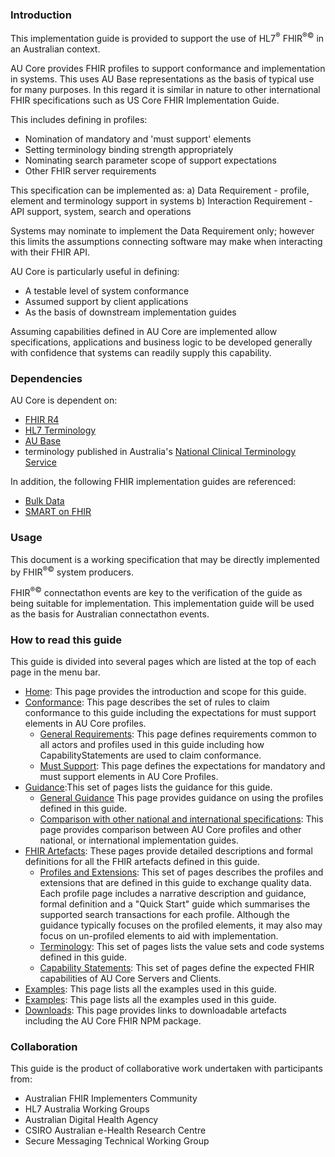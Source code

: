 

### Introduction
This implementation guide is provided to support the use of HL7<sup>&reg;</sup> FHIR<sup>&reg;&copy;</sup> in an Australian context.

AU Core provides FHIR profiles to support conformance and implementation in systems. This uses AU Base representations as the basis of typical use for many purposes. In this regard it is similar in nature to other international FHIR specifications such as US Core FHIR Implementation Guide.

This includes defining in profiles:

- Nomination of mandatory and 'must support' elements
- Setting terminology binding strength appropriately
- Nominating search parameter scope of support expectations
- Other FHIR server requirements

This specification can be implemented as: a) Data Requirement - profile, element and terminology support in systems b) Interaction Requirement - API support, system, search and operations

Systems may nominate to implement the Data Requirement only; however this limits the assumptions connecting software may make when interacting with their FHIR API.

AU Core is particularly useful in defining:

- A testable level of system conformance
- Assumed support by client applications
- As the basis of downstream implementation guides

Assuming capabilities defined in AU Core are implemented allow specifications, applications and business logic to be developed generally with confidence that systems can readily supply this capability.


### Dependencies

AU Core is dependent on:
- [FHIR R4](http://hl7.org/fhir/R4/)
- [HL7 Terminology](https://terminology.hl7.org/5.0.0/)
- [AU Base](http://build.fhir.org/ig/hl7au/au-fhir-base/)
- terminology published in Australia's [National Clinical Terminology Service](https://www.healthterminologies.gov.au/access-clinical-terminology/access-fhir-terminology-resources/)

In addition, the following FHIR implementation guides are referenced:
- [Bulk Data](https://hl7.org/fhir/uv/bulkdata)
- [SMART on FHIR](http://www.hl7.org/fhir/smart-app-launch)


### Usage

This document is a working specification that may be directly implemented by FHIR<sup>&reg;&copy;</sup> system producers.

FHIR<sup>&reg;&copy;</sup> connectathon events are key to the verification of the guide as being suitable for 
implementation. This implementation guide will be used as the basis for Australian connectathon events.


### How to read this guide

This guide is divided into several pages which are listed at the top of each page in the menu bar.

- [Home](index.html): This page provides the introduction and scope for this guide.
- [Conformance](conformance.html): This page describes the set of rules to claim conformance to this guide including the expectations for must support elements in AU Core profiles.
  - [General Requirements](general-requirements.html): This page defines requirements common to all actors and profiles used in this guide including how CapabilityStatements are used to claim conformance.
  - [Must Support](must-support.html): This page defines the expectations for mandatory and must support elements in AU Core Profiles.
- [Guidance](guidance.html):This set of pages lists the guidance for this guide.
  - [General Guidance](general-guidance.html)  This page provides guidance on using the profiles defined in this guide.
  - [Comparison with other national and international specifications](comparison.html): This page provides comparison between AU Core profiles and other national, or international implementation guides.
- [FHIR Artefacts](artifacts.html): These pages provide detailed descriptions and formal definitions for all the FHIR artefacts defined in this guide.
  - [Profiles and Extensions](profiles-and-extensions.html): This set of pages describes the profiles and extensions that are defined in this guide to exchange quality data. Each profile page includes a narrative description and guidance, formal definition and a "Quick Start" guide which summarises the supported search transactions for each profile. Although the guidance typically focuses on the profiled elements, it may also may focus on un-profiled elements to aid with implementation.
  - [Terminology](terminology.html): This set of pages lists the value sets and code systems defined in this guide.
  - [Capability Statements](capability-statements.html): This set of pages define the expected FHIR capabilities of AU Core Servers and Clients.
- [Examples](examples.html): This page lists all the examples used in this guide.
- [Examples](examples.html): This page lists all the examples used in this guide.
- [Downloads](downloads.html): This page provides links to downloadable artefacts including the AU Core FHIR NPM package.


### Collaboration
This guide is the product of collaborative work undertaken with participants from:

* Australian FHIR Implementers Community
* HL7 Australia Working Groups
* Australian Digital Health Agency
* CSIRO Australian e-Health Research Centre 
* Secure Messaging Technical Working Group










